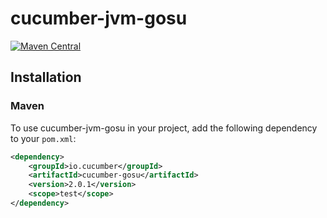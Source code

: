# cucumber-jvm-gosu

[![Maven Central](https://maven-badges.herokuapp.com/maven-central/io.cucumber/cucumber-gosu/badge.svg)](https://maven-badges.herokuapp.com/maven-central/io.cucumber/cucumber-gosu)

## Installation

### Maven
To use cucumber-jvm-gosu in your project, add the following dependency to your `pom.xml`:

```xml
<dependency>
    <groupId>io.cucumber</groupId>
    <artifactId>cucumber-gosu</artifactId>
    <version>2.0.1</version>
    <scope>test</scope>
</dependency>
```
